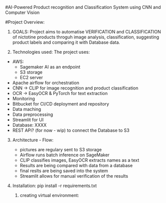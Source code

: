 #AI-Powered Product recognition and Classification System using CNN and Computer Vision

#Project Overview:

1. GOALS: Project aims to automatise VERIFICATION and CLASSIFICATION of nictotine products throguh image analysis, classification, suggesting product labels and comparing it with Database data.

2. Technologies used:
   The project uses:

- AWS:
  - Sagemaker AI as an endpoint
  - S3 storage
  - EC2 server
- Apache airflow for orchestration
- CNN -> CLIP for image recognition and product classification
- OCR -> EasyOCR & PyTorch for text extraction
- Monitoring
- Bitbucket for CI/CD deployment and repository
- Data maching
- Data preprocessing
- Streamlit for UI
- Database: XXXX
- REST APi? (for now - wip) to connect the Database to S3

3. Architecture - Flow:

   - pictures are regulary sent to S3 storage
   - Airflow runs batch inference on SageMaker
   - CLIP classifies images, EasyOCR extracts names as a text
   - Results are being compared with data from a database
   - final reslts are being saved into the system
   - Streamlit allows for manual verification of the results

4. Installation:
   pip install -r requirements.txt

   1. creating virtual environment:
